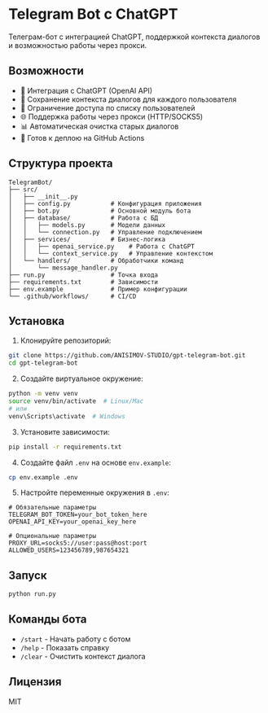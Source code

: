 # Telegram Bot с ChatGPT

Телеграм-бот с интеграцией ChatGPT, поддержкой контекста диалогов и возможностью работы через прокси.

## Возможности

- 🤖 Интеграция с ChatGPT (OpenAI API)
- 💬 Сохранение контекста диалогов для каждого пользователя
- 🔐 Ограничение доступа по списку пользователей
- 🌐 Поддержка работы через прокси (HTTP/SOCKS5)
- 📊 Автоматическая очистка старых диалогов
- 🚀 Готов к деплою на GitHub Actions

## Структура проекта

``` 
TelegramBot/
├── src/
│   ├── __init__.py
│   ├── config.py           # Конфигурация приложения
│   ├── bot.py              # Основной модуль бота
│   ├── database/           # Работа с БД
│   │   ├── models.py       # Модели данных
│   │   └── connection.py   # Управление подключением
│   ├── services/           # Бизнес-логика
│   │   ├── openai_service.py    # Работа с ChatGPT
│   │   └── context_service.py   # Управление контекстом
│   └── handlers/           # Обработчики команд
│       └── message_handler.py
├── run.py                  # Точка входа
├── requirements.txt        # Зависимости
├── env.example             # Пример конфигурации
└── .github/workflows/      # CI/CD
```

## Установка

1. Клонируйте репозиторий:
```bash
git clone https://github.com/ANISIMOV-STUDIO/gpt-telegram-bot.git
cd gpt-telegram-bot
```

2. Создайте виртуальное окружение:
```bash
python -m venv venv
source venv/bin/activate  # Linux/Mac
# или
venv\Scripts\activate  # Windows
```

3. Установите зависимости:
```bash
pip install -r requirements.txt
```

4. Создайте файл `.env` на основе `env.example`:
```bash
cp env.example .env
```

5. Настройте переменные окружения в `.env`:
```env
# Обязательные параметры
TELEGRAM_BOT_TOKEN=your_bot_token_here
OPENAI_API_KEY=your_openai_key_here

# Опциональные параметры
PROXY_URL=socks5://user:pass@host:port
ALLOWED_USERS=123456789,987654321
```

## Запуск

```bash
python run.py
```

## Команды бота

- `/start` - Начать работу с ботом
- `/help` - Показать справку
- `/clear` - Очистить контекст диалога

## Лицензия

MIT 